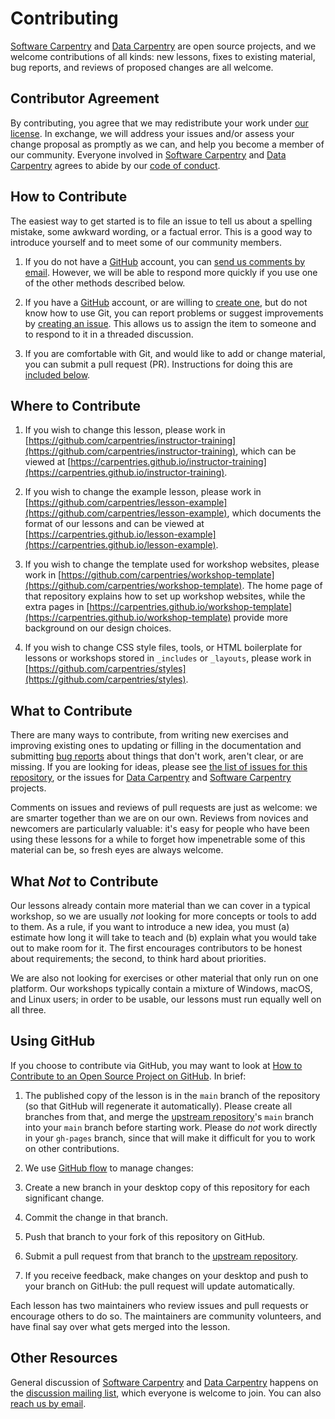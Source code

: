 # Contributing

[Software Carpentry][swc-site] and [Data Carpentry][dc-site] are open source projects,
and we welcome contributions of all kinds:
new lessons,
fixes to existing material,
bug reports,
and reviews of proposed changes are all welcome.

## Contributor Agreement

By contributing,
you agree that we may redistribute your work under [our license](LICENSE.md).
In exchange,
we will address your issues and/or assess your change proposal as promptly as we can,
and help you become a member of our community.
Everyone involved in [Software Carpentry][swc-site] and [Data Carpentry][dc-site]
agrees to abide by our [code of conduct](CODE_OF_CONDUCT.md).

## How to Contribute

The easiest way to get started is to file an issue
to tell us about a spelling mistake,
some awkward wording,
or a factual error.
This is a good way to introduce yourself
and to meet some of our community members.

1. If you do not have a [GitHub][github] account,
  you can [send us comments by email][contact].
  However,
  we will be able to respond more quickly if you use one of the other methods described below.

2. If you have a [GitHub][github] account,
  or are willing to [create one][github-join],
  but do not know how to use Git,
  you can report problems or suggest improvements by [creating an issue][issues].
  This allows us to assign the item to someone
  and to respond to it in a threaded discussion.

3. If you are comfortable with Git,
  and would like to add or change material,
  you can submit a pull request (PR).
  Instructions for doing this are [included below](#using-github).

## Where to Contribute

1. If you wish to change this lesson,
  please work in [https://github.com/carpentries/instructor-training](https://github.com/carpentries/instructor-training),
  which can be viewed at [https://carpentries.github.io/instructor-training](https://carpentries.github.io/instructor-training).

2. If you wish to change the example lesson,
  please work in [https://github.com/carpentries/lesson-example](https://github.com/carpentries/lesson-example),
  which documents the format of our lessons
  and can be viewed at [https://carpentries.github.io/lesson-example](https://carpentries.github.io/lesson-example).

3. If you wish to change the template used for workshop websites,
  please work in [https://github.com/carpentries/workshop-template](https://github.com/carpentries/workshop-template).
  The home page of that repository explains how to set up workshop websites,
  while the extra pages in [https://carpentries.github.io/workshop-template](https://carpentries.github.io/workshop-template)
  provide more background on our design choices.

4. If you wish to change CSS style files, tools,
  or HTML boilerplate for lessons or workshops stored in `_includes` or `_layouts`,
  please work in [https://github.com/carpentries/styles](https://github.com/carpentries/styles).

## What to Contribute

There are many ways to contribute,
from writing new exercises and improving existing ones
to updating or filling in the documentation
and submitting [bug reports][issues]
about things that don't work, aren't clear, or are missing.
If you are looking for ideas,
please see [the list of issues for this repository][issues],
or the issues for [Data Carpentry][dc-issues]
and [Software Carpentry][swc-issues] projects.

Comments on issues and reviews of pull requests are just as welcome:
we are smarter together than we are on our own.
Reviews from novices and newcomers are particularly valuable:
it's easy for people who have been using these lessons for a while
to forget how impenetrable some of this material can be,
so fresh eyes are always welcome.

## What *Not* to Contribute

Our lessons already contain more material than we can cover in a typical workshop,
so we are usually *not* looking for more concepts or tools to add to them.
As a rule,
if you want to introduce a new idea,
you must (a) estimate how long it will take to teach
and (b) explain what you would take out to make room for it.
The first encourages contributors to be honest about requirements;
the second, to think hard about priorities.

We are also not looking for exercises or other material that only run on one platform.
Our workshops typically contain a mixture of Windows, macOS, and Linux users;
in order to be usable,
our lessons must run equally well on all three.

## Using GitHub

If you choose to contribute via GitHub,
you may want to look at
[How to Contribute to an Open Source Project on GitHub][how-contribute].
In brief:

1. The published copy of the lesson is in the `main` branch of the repository
  (so that GitHub will regenerate it automatically).
  Please create all branches from that,
  and merge the [upstream repository][repo]'s `main` branch into your `main` branch
  before starting work.
  Please do *not* work directly in your `gh-pages` branch,
  since that will make it difficult for you to work on other contributions.

2. We use [GitHub flow][github-flow] to manage changes:
  
  1. Create a new branch in your desktop copy of this repository for each significant change.
  2. Commit the change in that branch.
  3. Push that branch to your fork of this repository on GitHub.
  4. Submit a pull request from that branch to the [upstream repository][repo].
  5. If you receive feedback,
    make changes on your desktop and push to your branch on GitHub:
    the pull request will update automatically.

Each lesson has two maintainers who review issues and pull requests
or encourage others to do so.
The maintainers are community volunteers,
and have final say over what gets merged into the lesson.

## Other Resources

General discussion of [Software Carpentry][swc-site] and [Data Carpentry][dc-site]
happens on the [discussion mailing list][discuss-list],
which everyone is welcome to join.
You can also [reach us by email][contact].

[swc-site]: https://software-carpentry.org/
[dc-site]: https://datacarpentry.org/
[github]: https://github.com
[contact]: mailto:admin@software-carpentry.org
[github-join]: https://github.com/join
[issues]: https://github.com/carpentries/instructor-training/issues/
[dc-issues]: https://github.com/issues?q=user%3Adatacarpentry
[swc-issues]: https://github.com/issues?q=user%3Aswcarpentry
[how-contribute]: https://egghead.io/series/how-to-contribute-to-an-open-source-project-on-github
[repo]: https://github.com/carpentries/instructor-training/
[github-flow]: https://guides.github.com/introduction/flow/
[discuss-list]: https://lists.software-carpentry.org/listinfo/discuss



